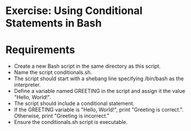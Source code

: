 # Exercise: Using Conditional Statements in Bash
# Requirements
- Create a new Bash script in the same directory as this script. 
- Name the script conditionals.sh.
- The script should start with a shebang line specifying /bin/bash as the interpreter.
- Define a variable named GREETING in the script and assign it the value "Hello, World!".
- The script should include a conditional statement.
- If the GREETING variable is "Hello, World!", print "Greeting is correct.". Otherwise, print "Greeting is incorrect."
- Ensure the conditionals.sh script is executable.